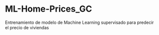 # ML-Home-Prices_GC
Entrenamiento de modelo de Machine Learning supervisado para predecir el precio de viviendas
